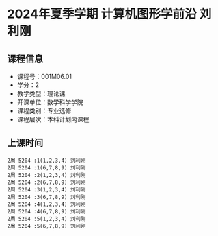 # 2024年夏季学期 计算机图形学前沿 刘利刚






## 课程信息

- 课程号：001M06.01
- 学分：2
- 教学类型：理论课
- 开课单位：数学科学学院
- 课程类别：专业选修
- 课程层次：本科计划内课程

## 上课时间

```
2周 5204 :1(1,2,3,4) 刘利刚
2周 5204 :1(6,7,8,9) 刘利刚
2周 5204 :2(1,2,3,4) 刘利刚
2周 5204 :2(6,7,8,9) 刘利刚
2周 5204 :3(1,2,3,4) 刘利刚
2周 5204 :3(6,7,8,9) 刘利刚
2周 5204 :4(1,2,3,4) 刘利刚
2周 5204 :4(6,7,8,9) 刘利刚
2周 5204 :5(1,2,3,4) 刘利刚
2周 5204 :5(6,7,8,9) 刘利刚
```

